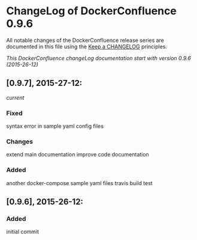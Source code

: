 # ChangeLog of DockerConfluence 0.9.6

All notable changes of the DockerConfluence release series are documented in this file using the [Keep a CHANGELOG](http://keepachangelog.com/) principles.

_This DockerConfluence changeLog documentation start with version 0.9.6 (2015-26-12)_

## [0.9.7], 2015-27-12:
_current_
### Fixed
syntax error in sample yaml config files

### Changes
extend main documentation
improve code documentation

### Added
another docker-compose sample yaml files
travis build test

## [0.9.6], 2015-26-12:

### Added
initial commit